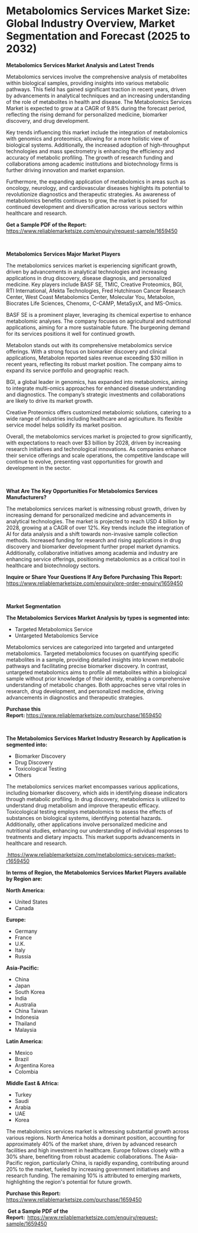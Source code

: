 <p><h1>Metabolomics Services Market Size: Global Industry Overview, Market Segmentation and Forecast (2025 to 2032)</h1></p><p><strong>Metabolomics Services Market Analysis and Latest Trends</strong></p>
<p><p>Metabolomics services involve the comprehensive analysis of metabolites within biological samples, providing insights into various metabolic pathways. This field has gained significant traction in recent years, driven by advancements in analytical techniques and an increasing understanding of the role of metabolites in health and disease. The Metabolomics Services Market is expected to grow at a CAGR of 9.8% during the forecast period, reflecting the rising demand for personalized medicine, biomarker discovery, and drug development.</p><p>Key trends influencing this market include the integration of metabolomics with genomics and proteomics, allowing for a more holistic view of biological systems. Additionally, the increased adoption of high-throughput technologies and mass spectrometry is enhancing the efficiency and accuracy of metabolic profiling. The growth of research funding and collaborations among academic institutions and biotechnology firms is further driving innovation and market expansion.</p><p>Furthermore, the expanding application of metabolomics in areas such as oncology, neurology, and cardiovascular diseases highlights its potential to revolutionize diagnostics and therapeutic strategies. As awareness of metabolomics benefits continues to grow, the market is poised for continued development and diversification across various sectors within healthcare and research.</p></p>
<p><strong>Get a Sample PDF of the Report:&nbsp;</strong> <a href="https://www.reliablemarketsize.com/enquiry/request-sample/1659450?utm_campaign=1885&utm_medium=2&utm_source=Github&utm_content=ia&utm_term=12042025&utm_id=metabolomics-services">https://www.reliablemarketsize.com/enquiry/request-sample/1659450</a></p>
<p>&nbsp;</p>
<p><strong>Metabolomics Services Major Market Players</strong></p>
<p><p>The metabolomics services market is experiencing significant growth, driven by advancements in analytical technologies and increasing applications in drug discovery, disease diagnosis, and personalized medicine. Key players include BASF SE, TMIC, Creative Proteomics, BGI, RTI International, Afekta Technologies, Fred Hutchinson Cancer Research Center, West Coast Metabolomics Center, Molecular You, Metabolon, Biocrates Life Sciences, Chenomx, C-CAMP, MetaSysX, and MS-Omics.</p><p>BASF SE is a prominent player, leveraging its chemical expertise to enhance metabolomic analyses. The company focuses on agricultural and nutritional applications, aiming for a more sustainable future. The burgeoning demand for its services positions it well for continued growth.</p><p>Metabolon stands out with its comprehensive metabolomics service offerings. With a strong focus on biomarker discovery and clinical applications, Metabolon reported sales revenue exceeding $30 million in recent years, reflecting its robust market position. The company aims to expand its service portfolio and geographic reach.</p><p>BGI, a global leader in genomics, has expanded into metabolomics, aiming to integrate multi-omics approaches for enhanced disease understanding and diagnostics. The company’s strategic investments and collaborations are likely to drive its market growth.</p><p>Creative Proteomics offers customized metabolomic solutions, catering to a wide range of industries including healthcare and agriculture. Its flexible service model helps solidify its market position.</p><p>Overall, the metabolomics services market is projected to grow significantly, with expectations to reach over $3 billion by 2028, driven by increasing research initiatives and technological innovations. As companies enhance their service offerings and scale operations, the competitive landscape will continue to evolve, presenting vast opportunities for growth and development in the sector.</p></p>
<p>&nbsp;</p>
<p><strong>What Are The Key Opportunities For Metabolomics Services Manufacturers?</strong></p>
<p><p>The metabolomics services market is witnessing robust growth, driven by increasing demand for personalized medicine and advancements in analytical technologies. The market is projected to reach USD 4 billion by 2028, growing at a CAGR of over 12%. Key trends include the integration of AI for data analysis and a shift towards non-invasive sample collection methods. Increased funding for research and rising applications in drug discovery and biomarker development further propel market dynamics. Additionally, collaborative initiatives among academia and industry are enhancing service offerings, positioning metabolomics as a critical tool in healthcare and biotechnology sectors.</p></p>
<p><strong>Inquire or Share Your Questions If Any Before Purchasing This Report:</strong> <a href="https://www.reliablemarketsize.com/enquiry/pre-order-enquiry/1659450?utm_campaign=1885&utm_medium=2&utm_source=Github&utm_content=ia&utm_term=12042025&utm_id=metabolomics-services">https://www.reliablemarketsize.com/enquiry/pre-order-enquiry/1659450</a></p>
<p>&nbsp;</p>
<p><strong>Market Segmentation</strong></p>
<p><strong>The Metabolomics Services Market Analysis by types is segmented into:</strong></p>
<p><ul><li>Targeted Metabolomics Service</li><li>Untargeted Metabolomics Service</li></ul></p>
<p><p>Metabolomics services are categorized into targeted and untargeted metabolomics. Targeted metabolomics focuses on quantifying specific metabolites in a sample, providing detailed insights into known metabolic pathways and facilitating precise biomarker discovery. In contrast, untargeted metabolomics aims to profile all metabolites within a biological sample without prior knowledge of their identity, enabling a comprehensive understanding of metabolic changes. Both approaches serve vital roles in research, drug development, and personalized medicine, driving advancements in diagnostics and therapeutic strategies.</p></p>
<p><strong>Purchase this Report:&nbsp;</strong><a href="https://www.reliablemarketsize.com/purchase/1659450?utm_campaign=1885&utm_medium=2&utm_source=Github&utm_content=ia&utm_term=12042025&utm_id=metabolomics-services">https://www.reliablemarketsize.com/purchase/1659450</a></p>
<p>&nbsp;</p>
<p><strong>The Metabolomics Services Market Industry Research by Application is segmented into:</strong></p>
<p><ul><li>Biomarker Discovery</li><li>Drug Discovery</li><li>Toxicological Testing</li><li>Others</li></ul></p>
<p><p>The metabolomics services market encompasses various applications, including biomarker discovery, which aids in identifying disease indicators through metabolic profiling. In drug discovery, metabolomics is utilized to understand drug metabolism and improve therapeutic efficacy. Toxicological testing employs metabolomics to assess the effects of substances on biological systems, identifying potential hazards. Additionally, other applications involve personalized medicine and nutritional studies, enhancing our understanding of individual responses to treatments and dietary impacts. This market supports advancements in healthcare and research.</p></p>
<p><a href="https://www.reliablemarketsize.com/metabolomics-services-market-r1659450?utm_campaign=1885&utm_medium=2&utm_source=Github&utm_content=ia&utm_term=12042025&utm_id=metabolomics-services">&nbsp;https://www.reliablemarketsize.com/metabolomics-services-market-r1659450</a></p>
<p><strong>In terms of Region, the Metabolomics Services Market Players available by Region are:</strong></p>
<p>
    <p> <strong> North America: </strong>
        <ul>
            <li>United States</li>
            <li>Canada</li>
        </ul>
        </p> 
    <p> <strong> Europe: </strong>
        <ul>
            <li>Germany</li>
            <li>France</li>
            <li>U.K.</li>
            <li>Italy</li>
            <li>Russia</li>
        </ul>
        </p> 
    <p> <strong> Asia-Pacific: </strong>
        <ul>
            <li>China</li>
            <li>Japan</li>
            <li>South Korea</li>
            <li>India</li>
            <li>Australia</li>
            <li>China Taiwan</li>
            <li>Indonesia</li>
            <li>Thailand</li>
            <li>Malaysia</li>
        </ul>
        </p> 
    <p> <strong> Latin America: </strong>
        <ul>
            <li>Mexico</li>
            <li>Brazil</li>
            <li>Argentina Korea</li>
            <li>Colombia</li>
        </ul>
        </p> 
    <p> <strong> Middle East & Africa: </strong>
        <ul>
            <li>Turkey</li>
            <li>Saudi</li>
            <li>Arabia</li>
            <li>UAE</li>
            <li>Korea</li>
        </ul>
    </p>
    </p>
<p><p>The metabolomics services market is witnessing substantial growth across various regions. North America holds a dominant position, accounting for approximately 40% of the market share, driven by advanced research facilities and high investment in healthcare. Europe follows closely with a 30% share, benefiting from robust academic collaborations. The Asia-Pacific region, particularly China, is rapidly expanding, contributing around 20% to the market, fueled by increasing government initiatives and research funding. The remaining 10% is attributed to emerging markets, highlighting the region's potential for future growth.</p></p>
<p><strong>Purchase this Report: </strong><a href="https://www.reliablemarketsize.com/purchase/1659450?utm_campaign=1885&utm_medium=2&utm_source=Github&utm_content=ia&utm_term=12042025&utm_id=metabolomics-services">https://www.reliablemarketsize.com/purchase/1659450</a></p>
<p>&nbsp;<strong>Get a Sample PDF of the Report:&nbsp;&nbsp;</strong><a href="https://www.reliablemarketsize.com/enquiry/request-sample/1659450?utm_campaign=1885&utm_medium=2&utm_source=Github&utm_content=ia&utm_term=12042025&utm_id=metabolomics-services">https://www.reliablemarketsize.com/enquiry/request-sample/1659450</a></p>
<p><strong></strong></p>
<p><p></p><p></p><p></p></p>